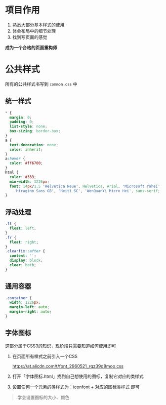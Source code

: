 # 项目作用

1. 熟悉大部分基本样式的使用
2. 体会布局中的细节处理
3. 找到写页面的感觉

**成为一个合格的页面重构师**

# 公共样式

所有的公共样式书写到 `common.css` 中

## 统一样式

```css
* {
  margin: 0; 
  padding: 0;
  list-style: none;
  box-sizing: border-box;
}
a {
  text-decoration: none;
  color: inherit;
}
a:hover {
  color: #ff6700;
}
html {
  color: #333;
  min-width: 1226px;
  font: 14px/1.5 'Helvetica Neue', Helvetica, Arial, 'Microsoft Yahei',
    'Hiragino Sans GB', 'Heiti SC', 'WenQuanYi Micro Hei', sans-serif;
}
```

## 浮动处理

```css
.fl {
  float: left;
}
.fr {
  float: right;
}
.clearfix::after {
  content: '';
  display: block;
  clear: both;
}
```

## 通用容器

```css
.container {
  width: 1226px;
  margin-left: auto;
  margin-right: auto;
}
```

## 字体图标

这部分属于CSS3的知识，现阶段只需要知道如何使用即可

1. 在页面所有样式之前引入一个CSS

   https://at.alicdn.com/t/font_2960521_rqz39d8moo.css

2. 打开「字体图标.html」找到自己想使用的图标，复制它对应的类样式

3. 设置任何一个元素的类样式为：iconfont + 对应的图标类样式 即可

> 学会设置图标的大小、颜色

